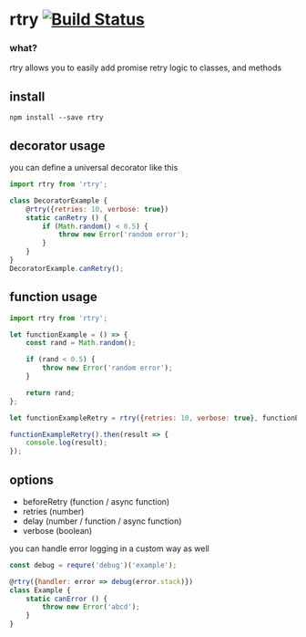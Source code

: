 # rtry [![Build Status](https://travis-ci.org/icodeforlove/rtry.png?branch=master)](https://travis-ci.org/icodeforlove/rtry)

### what?

rtry allows you to easily add promise retry logic to classes, and methods

## install

```
npm install --save rtry
```

## decorator usage

you can define a universal decorator like this

```javascript
import rtry from 'rtry';

class DecoratorExample {
    @rtry({retries: 10, verbose: true})
    static canRetry () {
        if (Math.random() < 0.5) {
            throw new Error('random error');
        }
    }
}
DecoratorExample.canRetry();
```

## function usage

```javascript
import rtry from 'rtry';

let functionExample = () => {
    const rand = Math.random();

    if (rand < 0.5) {
        throw new Error('random error');
    }

    return rand;
};

let functionExampleRetry = rtry({retries: 10, verbose: true}, functionExample);

functionExampleRetry().then(result => {
    console.log(result);
});
```

## options

- beforeRetry (function / async function)
- retries (number)
- delay (number / function / async function)
- verbose (boolean)

you can handle error logging in a custom way as well

```javascript
const debug = requre('debug')('example');

@rtry({handler: error => debug(error.stack)})
class Example {
    static canError () {
        throw new Error('abcd');
    }
}
```